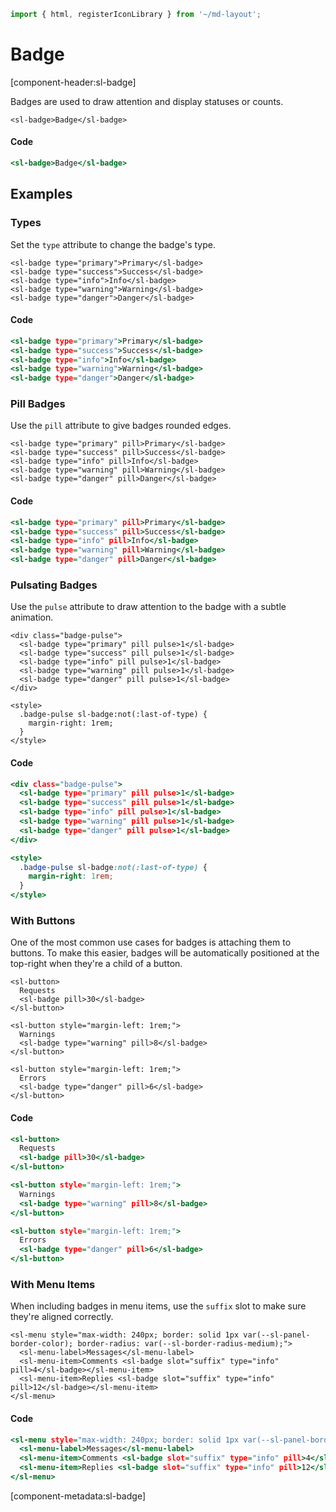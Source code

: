 ```js script
import { html, registerIconLibrary } from '~/md-layout';
```

# Badge

[component-header:sl-badge]

Badges are used to draw attention and display statuses or counts.


```html:html
<sl-badge>Badge</sl-badge>
```

#### Code

```htm
<sl-badge>Badge</sl-badge>
```

## Examples

### Types

Set the `type` attribute to change the badge's type.


```html:html
<sl-badge type="primary">Primary</sl-badge>
<sl-badge type="success">Success</sl-badge>
<sl-badge type="info">Info</sl-badge>
<sl-badge type="warning">Warning</sl-badge>
<sl-badge type="danger">Danger</sl-badge>
```

#### Code

```htm
<sl-badge type="primary">Primary</sl-badge>
<sl-badge type="success">Success</sl-badge>
<sl-badge type="info">Info</sl-badge>
<sl-badge type="warning">Warning</sl-badge>
<sl-badge type="danger">Danger</sl-badge>
```

### Pill Badges

Use the `pill` attribute to give badges rounded edges.


```html:html
<sl-badge type="primary" pill>Primary</sl-badge>
<sl-badge type="success" pill>Success</sl-badge>
<sl-badge type="info" pill>Info</sl-badge>
<sl-badge type="warning" pill>Warning</sl-badge>
<sl-badge type="danger" pill>Danger</sl-badge>
```

#### Code

```htm
<sl-badge type="primary" pill>Primary</sl-badge>
<sl-badge type="success" pill>Success</sl-badge>
<sl-badge type="info" pill>Info</sl-badge>
<sl-badge type="warning" pill>Warning</sl-badge>
<sl-badge type="danger" pill>Danger</sl-badge>
```

### Pulsating Badges

Use the `pulse` attribute to draw attention to the badge with a subtle animation.


```html:html
<div class="badge-pulse">
  <sl-badge type="primary" pill pulse>1</sl-badge>
  <sl-badge type="success" pill pulse>1</sl-badge>
  <sl-badge type="info" pill pulse>1</sl-badge>
  <sl-badge type="warning" pill pulse>1</sl-badge>
  <sl-badge type="danger" pill pulse>1</sl-badge>
</div>

<style>
  .badge-pulse sl-badge:not(:last-of-type) {
    margin-right: 1rem;
  }
</style>
```

#### Code

```htm
<div class="badge-pulse">
  <sl-badge type="primary" pill pulse>1</sl-badge>
  <sl-badge type="success" pill pulse>1</sl-badge>
  <sl-badge type="info" pill pulse>1</sl-badge>
  <sl-badge type="warning" pill pulse>1</sl-badge>
  <sl-badge type="danger" pill pulse>1</sl-badge>
</div>

<style>
  .badge-pulse sl-badge:not(:last-of-type) {
    margin-right: 1rem;
  }
</style>
```

### With Buttons

One of the most common use cases for badges is attaching them to buttons. To make this easier, badges will be automatically positioned at the top-right when they're a child of a button.


```html:html
<sl-button>
  Requests
  <sl-badge pill>30</sl-badge>
</sl-button>

<sl-button style="margin-left: 1rem;">
  Warnings
  <sl-badge type="warning" pill>8</sl-badge>
</sl-button>

<sl-button style="margin-left: 1rem;">
  Errors
  <sl-badge type="danger" pill>6</sl-badge>
</sl-button>
```

#### Code

```htm
<sl-button>
  Requests
  <sl-badge pill>30</sl-badge>
</sl-button>

<sl-button style="margin-left: 1rem;">
  Warnings
  <sl-badge type="warning" pill>8</sl-badge>
</sl-button>

<sl-button style="margin-left: 1rem;">
  Errors
  <sl-badge type="danger" pill>6</sl-badge>
</sl-button>
```

### With Menu Items

When including badges in menu items, use the `suffix` slot to make sure they're aligned correctly.


```html:html
<sl-menu style="max-width: 240px; border: solid 1px var(--sl-panel-border-color); border-radius: var(--sl-border-radius-medium);">
  <sl-menu-label>Messages</sl-menu-label>
  <sl-menu-item>Comments <sl-badge slot="suffix" type="info" pill>4</sl-badge></sl-menu-item>
  <sl-menu-item>Replies <sl-badge slot="suffix" type="info" pill>12</sl-badge></sl-menu-item>
</sl-menu>
```

#### Code

```htm
<sl-menu style="max-width: 240px; border: solid 1px var(--sl-panel-border-color); border-radius: var(--sl-border-radius-medium);">
  <sl-menu-label>Messages</sl-menu-label>
  <sl-menu-item>Comments <sl-badge slot="suffix" type="info" pill>4</sl-badge></sl-menu-item>
  <sl-menu-item>Replies <sl-badge slot="suffix" type="info" pill>12</sl-badge></sl-menu-item>
</sl-menu>
```

[component-metadata:sl-badge]
